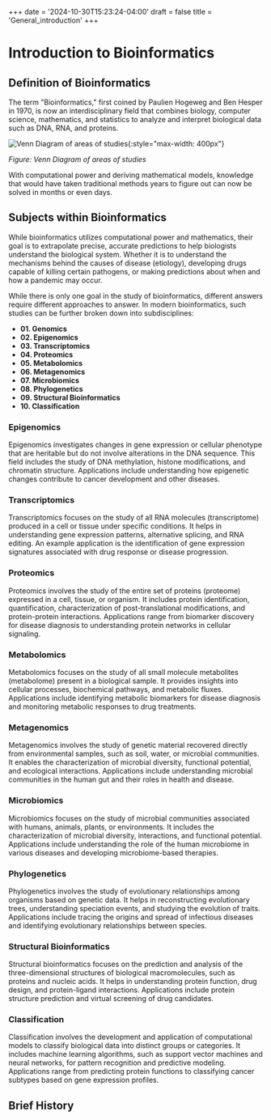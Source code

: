 +++
date = '2024-10-30T15:23:24-04:00'
draft = false
title = 'General_introduction'
+++

# Introduction to Bioinformatics

## Definition of Bioinformatics

The term "Bioinformatics," first coined by Paulien Hogeweg and Ben Hesper in 1970, is now an interdisciplinary field that combines biology, computer science, mathematics, and statistics to analyze and interpret biological data such as DNA, RNA, and proteins.

![Venn Diagram of areas of studies](img/tutorials/bioinformatics/interdiscipline_venn_diagram.png){:style="max-width: 400px"}

*Figure: Venn Diagram of areas of studies*

With computational power and deriving mathematical models, knowledge that would have taken traditional methods years to figure out can now be solved in months or even days.

## Subjects within Bioinformatics

While bioinformatics utilizes computational power and mathematics, their goal is to extrapolate precise, accurate predictions to help biologists understand the biological system. Whether it is to understand the mechanisms behind the causes of disease (etiology), developing drugs capable of killing certain pathogens, or making predictions about when and how a pandemic may occur.

While there is only one goal in the study of bioinformatics, different answers require different approaches to answer. In modern bioinformatics, such studies can be further broken down into subdisciplines:

- **01. Genomics**
- **02. Epigenomics**
- **03. Transcriptomics**
- **04. Proteomics**
- **05. Metabolomics**
- **06. Metagenomics**
- **07. Microbiomics**
- **08. Phylogenetics**
- **09. Structural Bioinformatics**
- **10. Classification**

### Epigenomics

Epigenomics investigates changes in gene expression or cellular phenotype that are heritable but do not involve alterations in the DNA sequence. This field includes the study of DNA methylation, histone modifications, and chromatin structure. Applications include understanding how epigenetic changes contribute to cancer development and other diseases.

### Transcriptomics

Transcriptomics focuses on the study of all RNA molecules (transcriptome) produced in a cell or tissue under specific conditions. It helps in understanding gene expression patterns, alternative splicing, and RNA editing. An example application is the identification of gene expression signatures associated with drug response or disease progression.

### Proteomics

Proteomics involves the study of the entire set of proteins (proteome) expressed in a cell, tissue, or organism. It includes protein identification, quantification, characterization of post-translational modifications, and protein-protein interactions. Applications range from biomarker discovery for disease diagnosis to understanding protein networks in cellular signaling.

### Metabolomics

Metabolomics focuses on the study of all small molecule metabolites (metabolome) present in a biological sample. It provides insights into cellular processes, biochemical pathways, and metabolic fluxes. Applications include identifying metabolic biomarkers for disease diagnosis and monitoring metabolic responses to drug treatments.

### Metagenomics

Metagenomics involves the study of genetic material recovered directly from environmental samples, such as soil, water, or microbial communities. It enables the characterization of microbial diversity, functional potential, and ecological interactions. Applications include understanding microbial communities in the human gut and their roles in health and disease.

### Microbiomics

Microbiomics focuses on the study of microbial communities associated with humans, animals, plants, or environments. It includes the characterization of microbial diversity, interactions, and functional potential. Applications include understanding the role of the human microbiome in various diseases and developing microbiome-based therapies.

### Phylogenetics

Phylogenetics involves the study of evolutionary relationships among organisms based on genetic data. It helps in reconstructing evolutionary trees, understanding speciation events, and studying the evolution of traits. Applications include tracing the origins and spread of infectious diseases and identifying evolutionary relationships between species.

### Structural Bioinformatics

Structural bioinformatics focuses on the prediction and analysis of the three-dimensional structures of biological macromolecules, such as proteins and nucleic acids. It helps in understanding protein function, drug design, and protein-ligand interactions. Applications include protein structure prediction and virtual screening of drug candidates.

### Classification

Classification involves the development and application of computational models to classify biological data into distinct groups or categories. It includes machine learning algorithms, such as support vector machines and neural networks, for pattern recognition and predictive modeling. Applications range from predicting protein functions to classifying cancer subtypes based on gene expression profiles.

## Brief History
